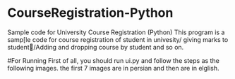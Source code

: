 # CourseRegistration-Python
Sample code for University Course Registration (Python)
This program is a samp[le code for course registration of student in univesity/ giving marks to student/َAdding and dropping course by student and so on.  

#For Running
First of all, you should run ui.py and follow the steps as the following images. the first 7  images are in persian and then are in elglish.

